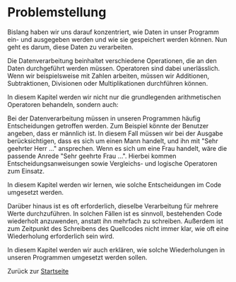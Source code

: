 # Problemstellung

Bislang haben wir uns darauf konzentriert, wie Daten in unser Programm ein- und ausgegeben werden und wie sie gespeichert werden können. Nun geht es darum, diese Daten zu verarbeiten.

Die Datenverarbeitung beinhaltet verschiedene Operationen, die an den Daten durchgeführt werden müssen. Operatoren sind dabei unerlässlich. Wenn wir beispielsweise mit Zahlen arbeiten, müssen wir Additionen, Subtraktionen, Divisionen oder Multiplikationen durchführen können.

In diesem Kapitel werden wir nicht nur die grundlegenden arithmetischen Operatoren behandeln, sondern auch:

Bei der Datenverarbeitung müssen in unseren Programmen häufig Entscheidungen getroffen werden. Zum Beispiel könnte der Benutzer angeben, dass er männlich ist. In diesem Fall müssen wir bei der Ausgabe berücksichtigen, dass es sich um einen Mann handelt, und ihn mit "Sehr geehrter Herr ..." ansprechen. Wenn es sich um eine Frau handelt, wäre die passende Anrede "Sehr geehrte Frau ...". Hierbei kommen Entscheidungsanweisungen sowie Vergleichs- und logische Operatoren zum Einsatz.

In diesem Kapitel werden wir lernen, wie solche Entscheidungen im Code umgesetzt werden.

Darüber hinaus ist es oft erforderlich, dieselbe Verarbeitung für mehrere Werte durchzuführen. In solchen Fällen ist es sinnvoll, bestehenden Code wiederholt anzuwenden, anstatt ihn mehrfach zu schreiben. Außerdem ist zum Zeitpunkt des Schreibens des Quellcodes nicht immer klar, wie oft eine Wiederholung erforderlich sein wird.

In diesem Kapitel werden wir auch erklären, wie solche Wiederholungen in unseren Programmen umgesetzt werden sollen.

Zurück zur [Startseite](../README.md)